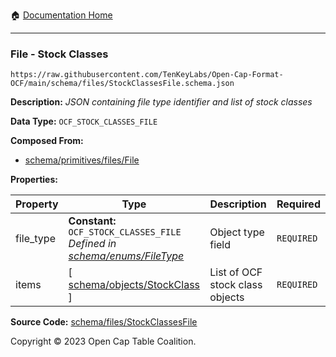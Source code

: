 :house: [Documentation Home](../../../README.md)

---

### File - Stock Classes

`https://raw.githubusercontent.com/TenKeyLabs/Open-Cap-Format-OCF/main/schema/files/StockClassesFile.schema.json`

**Description:** _JSON containing file type identifier and list of stock classes_

**Data Type:** `OCF_STOCK_CLASSES_FILE`

**Composed From:**

- [schema/primitives/files/File](../primitives/files/File.md)

**Properties:**

| Property  | Type                                                                                                  | Description                     | Required   |
| --------- | ----------------------------------------------------------------------------------------------------- | ------------------------------- | ---------- |
| file_type | **Constant:** `OCF_STOCK_CLASSES_FILE`</br>_Defined in [schema/enums/FileType](../enums/FileType.md)_ | Object type field               | `REQUIRED` |
| items     | [ [schema/objects/StockClass](../objects/StockClass.md) ]                                             | List of OCF stock class objects | `REQUIRED` |

**Source Code:** [schema/files/StockClassesFile](../../../../schema/files/StockClassesFile.schema.json)

Copyright © 2023 Open Cap Table Coalition.
